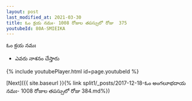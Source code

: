 ```yaml
---
layout: post
last_modified_at: 2021-03-30
title: ఓం క్రయ నమః- 1008 రోజుల తపస్సులో రోజు  375
youtubeId: 80A-SMIEIKA
---
```

 
 
 ఓం క్రయ నమః  
 
 -  ఎవరు నాశనం చేస్తారు 
 
  
 
  
 
 
 
 
 
 


{% include youtubePlayer.html id=page.youtubeId %}
 
[Next]({{ site.baseurl }}{% link  split1/_posts/2017-12-18-ఓం అంగలూభదాయ నమః- 1008 రోజుల తపస్సులో రోజు  384.md%})
 
